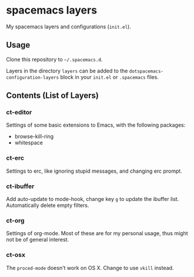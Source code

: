 # spacemacs layers

My spacemacs layers and configurations (`init.el`).

## Usage

Clone this repository to `~/.spacemacs.d`.

Layers in the directory `layers` can be added to the
`dotspacemacs-configuration-layers` block in your `init.el` or `.spacemacs`
files.

## Contents (List of Layers)

### ct-editor

Settings of some basic extensions to Emacs, with the following packages:
- browse-kill-ring
- whitespace

### ct-erc

Settings to erc, like ignoring stupid messages, and changing erc prompt.

### ct-ibuffer

Add auto-update to mode-hook, change key `g` to update the ibuffer list.
Automatically delete empty filters.

### ct-org

Settings of org-mode.  Most of these are for my personal usage, thus might not
be of general interest.

### ct-osx

The `proced-mode` doesn't work on OS X.  Change to use `vkill` instead.
